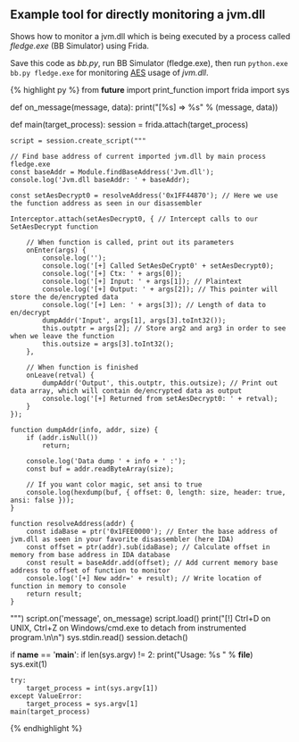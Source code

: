 ## Example tool for directly monitoring a jvm.dll

Shows how to monitor a jvm.dll which is being executed by a process called
*fledge.exe* (BB Simulator) using Frida.

Save this code as *bb.py*, run BB Simulator (fledge.exe), then run
`python.exe bb.py fledge.exe` for monitoring
[AES](https://en.wikipedia.org/wiki/Advanced_Encryption_Standard) usage of
*jvm.dll*.

{% highlight py %}
from __future__ import print_function
import frida
import sys

def on_message(message, data):
    print("[%s] => %s" % (message, data))

def main(target_process):
    session = frida.attach(target_process)

    script = session.create_script("""

    // Find base address of current imported jvm.dll by main process fledge.exe
    const baseAddr = Module.findBaseAddress('Jvm.dll');
    console.log('Jvm.dll baseAddr: ' + baseAddr);

    const setAesDecrypt0 = resolveAddress('0x1FF44870'); // Here we use the function address as seen in our disassembler

    Interceptor.attach(setAesDecrypt0, { // Intercept calls to our SetAesDecrypt function

        // When function is called, print out its parameters
        onEnter(args) {
            console.log('');
            console.log('[+] Called SetAesDeCrypt0' + setAesDecrypt0);
            console.log('[+] Ctx: ' + args[0]);
            console.log('[+] Input: ' + args[1]); // Plaintext
            console.log('[+] Output: ' + args[2]); // This pointer will store the de/encrypted data
            console.log('[+] Len: ' + args[3]); // Length of data to en/decrypt
            dumpAddr('Input', args[1], args[3].toInt32());
            this.outptr = args[2]; // Store arg2 and arg3 in order to see when we leave the function
            this.outsize = args[3].toInt32();
        },

        // When function is finished
        onLeave(retval) {
            dumpAddr('Output', this.outptr, this.outsize); // Print out data array, which will contain de/encrypted data as output
            console.log('[+] Returned from setAesDecrypt0: ' + retval);
        }
    });

    function dumpAddr(info, addr, size) {
        if (addr.isNull())
            return;

        console.log('Data dump ' + info + ' :');
        const buf = addr.readByteArray(size);

        // If you want color magic, set ansi to true
        console.log(hexdump(buf, { offset: 0, length: size, header: true, ansi: false }));
    }

    function resolveAddress(addr) {
        const idaBase = ptr('0x1FEE0000'); // Enter the base address of jvm.dll as seen in your favorite disassembler (here IDA)
        const offset = ptr(addr).sub(idaBase); // Calculate offset in memory from base address in IDA database
        const result = baseAddr.add(offset); // Add current memory base address to offset of function to monitor
        console.log('[+] New addr=' + result); // Write location of function in memory to console
        return result;
    }
""")
    script.on('message', on_message)
    script.load()
    print("[!] Ctrl+D on UNIX, Ctrl+Z on Windows/cmd.exe to detach from instrumented program.\n\n")
    sys.stdin.read()
    session.detach()

if __name__ == '__main__':
    if len(sys.argv) != 2:
        print("Usage: %s <process name or PID>" % __file__)
        sys.exit(1)

    try:
        target_process = int(sys.argv[1])
    except ValueError:
        target_process = sys.argv[1]
    main(target_process)
{% endhighlight %}
